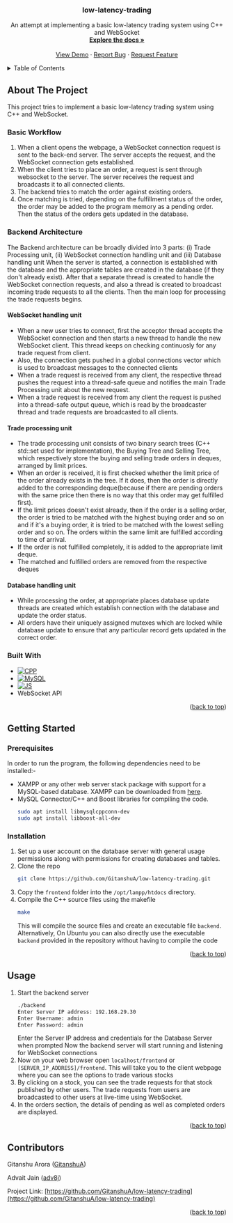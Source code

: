 <a name="readme-top"></a>

<!-- PROJECT LOGO -->
<br />
<div align="center">

<h3 align="center">low-latency-trading</h3>

  <p align="center">
    An attempt at implementing a basic low-latency trading system using C++ and WebSocket
    <br />
    <a href="https://github.com/GitanshuA/low-latency-trading"><strong>Explore the docs »</strong></a>
    <br />
    <br />
    <a href="https://github.com/GitanshuA/low-latency-trading">View Demo</a>
    ·
    <a href="https://github.com/GitanshuA/low-latency-trading/issues">Report Bug</a>
    ·
    <a href="https://github.com/GitanshuA/low-latency-trading/issues">Request Feature</a>
  </p>
</div>



<!-- TABLE OF CONTENTS -->
<details>
  <summary>Table of Contents</summary>
  <ol>
    <li>
      <a href="#about-the-project">About The Project</a>
      <ul>
        <li><a href="#built-with">Built With</a></li>
      </ul>
    </li>
    <li>
      <a href="#getting-started">Getting Started</a>
      <ul>
        <li><a href="#prerequisites">Prerequisites</a></li>
        <li><a href="#installation">Installation</a></li>
      </ul>
    </li>
    <li><a href="#usage">Usage</a></li>
    <li><a href="#contributors">Contributors</a></li>
  </ol>
</details>



<!-- ABOUT THE PROJECT -->
## About The Project

This project tries to implement a basic low-latency trading system using C++ and WebSocket.

### Basic Workflow
1. When a client opens the webpage, a WebSocket connection request is sent to the back-end server. The server accepts the request, and the WebSocket     connection gets established. 
2. When the client tries to place an order, a request is sent through websocket to the server. The server receives the request and broadcasts it to     all connected clients.
3. The backend tries to match the order against existing orders.
4. Once matching is tried, depending on the fulfillment status of the order, the order may be added to the program memory as a pending order. Then the status of the orders gets updated in the database.  

### Backend Architecture
The Backend architecture can be broadly divided into 3 parts: (i) Trade Processing unit, (ii) WebSocket connection handling unit and (iii) Database handling unit
When the server is started, a connection is established with the database and the appropriate tables are created in the database (if they don't already exist). After that a separate thread is created to handle the WebSocket connection requests, and also a thread is created to broadcast incoming trade requests to all the clients. Then the main loop for processing the trade requests begins.

#### WebSocket handling unit
* When a new user tries to connect, first the acceptor thread accepts the WebSocket connection and then starts a new thread to handle the new WebSocket client. This thread keeps on checking continuosly for any trade request from client.
* Also, the connection gets pushed in a global connections vector which is used to broadcast messages to the connected clients
* When a trade request is received from any client, the respective thread pushes the request into a thread-safe queue and notifies the main Trade Processing unit about the new request.
* When a trade request is received from any client the request is pushed into a thread-safe output queue, which is read by the broadcaster thread and trade requests are broadcasted to all clients.

#### Trade processing unit
* The trade processing unit consists of two binary search trees (C++ std::set used for implementation), the Buying Tree and Selling Tree, which respectively store the buying and selling trade orders in deques, arranged by limit prices.
* When an order is received, it is first checked whether the limit price of the order already exists in the tree. If it does, then the order is directly added to the corresponding deque(because if there are pending orders with the same price then there is no way that this order may get fulfilled first).
* If the limit prices doesn't exist already, then if the order is a selling order, the order is tried to be matched with the highest buying order and so on and if it's a buying order, it is tried to be matched with the lowest selling order and so on. The orders within the same limit are fulfilled according to time of arrival.
* If the order is not fulfilled completely, it is added to the appropriate limit deque.
* The matched and fulfilled orders are removed from the respective deques

#### Database handling unit
* While processing the order, at appropriate places database update threads are created which establish connection with the database and update the order status.
* All orders have their uniquely assigned mutexes which are locked while database update to ensure that any particular record gets updated in the correct order.


### Built With

* [![CPP][cpp_img]][cpp_url]
* [![MySQL][mysql_img]][mysql_url]
* [![JS][js_img]][js_url]
* WebSocket API

<p align="right">(<a href="#readme-top">back to top</a>)</p>



<!-- GETTING STARTED -->
## Getting Started

### Prerequisites

In order to run the program, the following dependencies need to be installed:-
* XAMPP or any other web server stack package with support for a MySQL-based database. XAMPP can be downloaded from [here](https://www.apachefriends.org/download.html).
* MySQL Connector/C++ and Boost libraries for compiling the code.
  ```sh
  sudo apt install libmysqlcppconn-dev
  sudo apt install libboost-all-dev
  ```

### Installation

1. Set up a user account on the database server with general usage permissions along with permissions for creating databases and tables.
2. Clone the repo
   ```sh
   git clone https://github.com/GitanshuA/low-latency-trading.git
   ```
3. Copy the `frontend` folder into the `/opt/lampp/htdocs` directory.
4. Compile the C++ source files using the makefile
   ```sh
   make
   ```
   This will compile the source files and create an executable file `backend`.
   Alternatively, On Ubuntu you can also directly use the executable `backend` provided in the repository without having to compile the code
<p align="right">(<a href="#readme-top">back to top</a>)</p>



<!-- USAGE EXAMPLES -->
## Usage

1. Start the backend server
   ```sh
   ./backend
   Enter Server IP address: 192.168.29.30
   Enter Username: admin
   Enter Password: admin
   ```
   Enter the Server IP address and credentials for the Database Server when prompted
   Now the backend server will start running and listening for WebSocket connections
2. Now on your web browser open `localhost/frontend` or `[SERVER_IP_ADDRESS]/frontend`. This will take you to the client webpage where you can see 
   the options to trade various stocks
3. By clicking on a stock, you can see the trade requests for that stock published by other users. The trade requests from users are broadcasted to     other users at live-time using WebSocket.
4. In the orders section, the details of pending as well as completed orders are displayed.  

<p align="right">(<a href="#readme-top">back to top</a>)</p>

<!-- CONTACT -->
## Contributors

Gitanshu Arora ([GitanshuA](https://github.com/GitanshuA))

Advait Jain ([adv8j](https://github.com/adv8j))

Project Link: [https://github.com/GitanshuA/low-latency-trading](https://github.com/GitanshuA/low-latency-trading)

<p align="right">(<a href="#readme-top">back to top</a>)</p>

[cpp_img]: https://img.shields.io/badge/C++-00599C?style=flat-square&logo=C%2B%2B&logoColor=white
[cpp_url]: https://isocpp.org/
[mysql_img]: https://img.shields.io/badge/mysql-%2300f.svg?style=for-the-badge&logo=mysql&logoColor=white
[mysql_url]: https://www.mysql.com/
[js_img]: https://img.shields.io/badge/javascript-%23323330.svg?style=for-the-badge&logo=javascript&logoColor=%23F7DF1E
[js_url]: https://developer.mozilla.org/en/JavaScript

